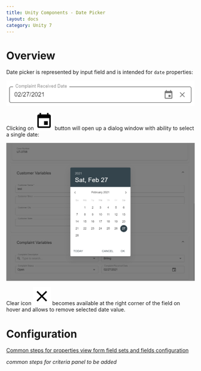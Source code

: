 ```yaml
---
title: Unity Components - Date Picker
layout: docs
category: Unity 7
---
```

# Overview

Date picker is represented by input field and is intended for `date` properties: 

![Date picker field](./date-picker/images/date-picker-field.png)

Clicking on ![Date picker](./images/icons/calendar.svg) button will open up a dialog window with ability 
to select a single date:

![Date picker](./date-picker/images/date-picker-modal.png)

Clear icon ![Clear icon](./images/icons/clear.svg) becomes available at the right corner of the field on hover and 
allows to remove selected date value. 

# Configuration

[Common steps for properties view form field sets and fields configuration](../properties-view-form/supported-field-types#configuration)

*common steps for criteria panel to be added*


